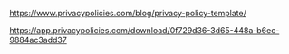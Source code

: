 
https://www.privacypolicies.com/blog/privacy-policy-template/

https://app.privacypolicies.com/download/0f729d36-3d65-448a-b6ec-9884ac3add37